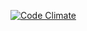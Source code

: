 [![Code Climate](https://codeclimate.com/github/Stakulik/stormtroopers/badges/gpa.svg)](https://codeclimate.com/github/Stakulik/stormtroopers)
